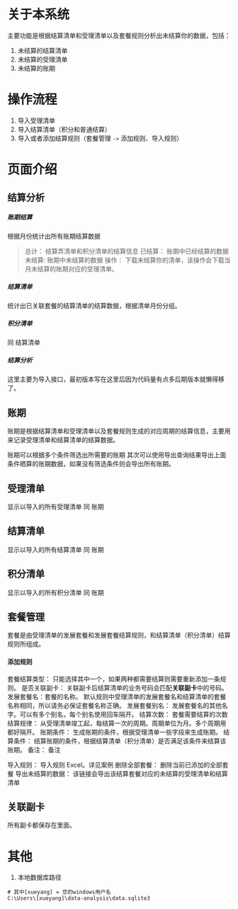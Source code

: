 # 关于本系统

主要功能是根据结算清单和受理清单以及套餐规则分析出未结算你的数据，包括：

1. 未结算的结算清单
2. 未结算的受理清单
3. 未结算的账期

# 操作流程

1. 导入受理清单
2. 导入结算清单（积分和普通结算）
3. 导入或者添加结算规则（套餐管理 `->` 添加规则、导入规则）

# 页面介绍

## 结算分析

##### 账期结算

根据月份统计出所有账期结算数据

> 总计： 结算弄清单和积分清单的结算信息
> 已结算： 账期中已经结算的数据
> 未结算: 账期中未结算的数据
> 操作： 下载未结算你的清单，该操作会下载当月未结算的账期对应的受理清单。

##### 结算清单

统计出已关联套餐的结算清单的结算数据，根据清单月份分组。

##### 积分清单

同 结算清单

##### 结算分析

这里主要为导入接口，最初版本写在这里后因为代码量有点多后期版本就懒得移了。

## 账期

账期是根据结算清单和受理清单以及套餐规则生成的对应周期的结算信息，主要用来记录受理清单和结算清单的结算数据。

账期可以根据多个条件筛选出所需要的账期
其次可以使用导出查询结果导出上面条件晒算的账期数据，如果没有筛选条件则会导出所有账期。

## 受理清单

显示以导入的所有受理清单
同 账期

## 结算清单

显示以导入的所有结算清单
同 账期

## 积分清单

显示以导入的所有积分清单
同 账期

## 套餐管理

套餐是由受理清单的发展套餐和发展套餐结算规则，和结算清单（积分清单）结算规则所组成。

#### 添加规则

套餐结算类型： 只能选择其中一个，如果两种都需要结算则需要重新添加一条规则。
是否关联副卡： 关联副卡后结算清单的业务号码会匹配**关联副卡**中的号码。
发展套餐名：套餐的名称。 默认规则中受理清单的发展套餐名和结算清单的套餐名称相同，所以请务必保证套餐名称正确。
发展套餐别名： 发展套餐名的其他名字。可以有多个别名，每个别名使用回车隔开。
结算次数： 套餐需要结算的次数
结算规律： 从受理清单竣工起，每结算一次的周期。周期单位为月。多个周期用都好隔开。
账期条件： 生成账期的条件，根据受理清单一些字段来生成账期。
结算条件： 结算账期的条件，根据结算清单（积分清单）是否满足该条件来结算该账期。
备注： 备注

导入规则： 导入规则 Excel。详见案例
删除全部套餐： 删除当前已添加的全部套餐
导出未结算的数据： 该链接会导出该结算套餐对应的未结算的受理清单和结算清单

## 关联副卡

所有副卡都保存在里面。

# 其他

1. 本地数据库路径

```
# 其中[xueyang] = 您的windows用户名
C:\Users\[xueyang]\data-analysis\data.sqlite3
```
